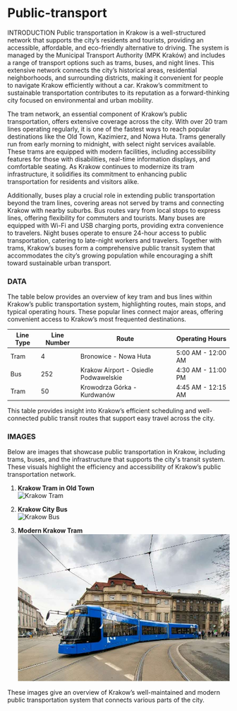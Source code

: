 # Public-transport
INTRODUCTION
Public transportation in Krakow is a well-structured network that supports the city’s residents and tourists, providing an accessible, affordable, and eco-friendly alternative to driving. The system is managed by the Municipal Transport Authority (MPK Kraków) and includes a range of transport options such as trams, buses, and night lines. This extensive network connects the city’s historical areas, residential neighborhoods, and surrounding districts, making it convenient for people to navigate Krakow efficiently without a car. Krakow’s commitment to sustainable transportation contributes to its reputation as a forward-thinking city focused on environmental and urban mobility.

The tram network, an essential component of Krakow’s public transportation, offers extensive coverage across the city. With over 20 tram lines operating regularly, it is one of the fastest ways to reach popular destinations like the Old Town, Kazimierz, and Nowa Huta. Trams generally run from early morning to midnight, with select night services available. These trams are equipped with modern facilities, including accessibility features for those with disabilities, real-time information displays, and comfortable seating. As Krakow continues to modernize its tram infrastructure, it solidifies its commitment to enhancing public transportation for residents and visitors alike.

Additionally, buses play a crucial role in extending public transportation beyond the tram lines, covering areas not served by trams and connecting Krakow with nearby suburbs. Bus routes vary from local stops to express lines, offering flexibility for commuters and tourists. Many buses are equipped with Wi-Fi and USB charging ports, providing extra convenience to travelers. Night buses operate to ensure 24-hour access to public transportation, catering to late-night workers and travelers. Together with trams, Krakow’s buses form a comprehensive public transit system that accommodates the city’s growing population while encouraging a shift toward sustainable urban transport.

### DATA

The table below provides an overview of key tram and bus lines within Krakow’s public transportation system, highlighting routes, main stops, and typical operating hours. These popular lines connect major areas, offering convenient access to Krakow’s most frequented destinations.

| Line Type | Line Number | Route                               | Operating Hours          |
|-----------|-------------|--------------------------------------|--------------------------|
| Tram      | 4           | Bronowice - Nowa Huta               | 5:00 AM - 12:00 AM       |
| Bus       | 252         | Krakow Airport - Osiedle Podwawelskie | 4:30 AM - 11:00 PM       |
| Tram      | 50          | Krowodrza Górka - Kurdwanów         | 4:45 AM - 12:15 AM       |

This table provides insight into Krakow’s efficient scheduling and well-connected public transit routes that support easy travel across the city.

### IMAGES

Below are images that showcase public transportation in Krakow, including trams, buses, and the infrastructure that supports the city's transit system. These visuals highlight the efficiency and accessibility of Krakow’s public transportation network.

1. **Krakow Tram in Old Town**  
   ![Krakow Tram](https://upload.wikimedia.org/wikipedia/commons/thumb/8/8a/Hw_lh.jpg/239px-Hw_lh.jpg)

2. **Krakow City Bus**  
   ![Krakow Bus](https://www.logistyka.net.pl/media/k2/items/cache/4a17e6673d09fa78bbe707cb9525cc2c_L.webp)

3. **Modern Krakow Tram** 
![Modern Tram in Krakow](IMG/krakow_tram.jpeg)

These images give an overview of Krakow’s well-maintained and modern public transportation system that connects various parts of the city.









